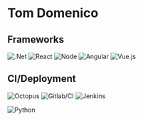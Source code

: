 # Tom Domenico

<h2>Frameworks</h2>

![.Net](https://i.imgur.com/K0HdMF2.png)
![React](https://www.vectorlogo.zone/logos/reactjs/reactjs-ar21.svg)
![Node](https://www.vectorlogo.zone/logos/nodejs/nodejs-ar21.svg)
![Angular](https://www.vectorlogo.zone/logos/angular/angular-ar21.svg)
![Vue.js](https://i.imgur.com/XK4Xihe.png)


<h2>CI/Deployment</h2>

![Octopus](https://i.imgur.com/1woytuM.png)
![Gitlab/CI](https://www.vectorlogo.zone/logos/gitlab/gitlab-ar21.svg)
![Jenkins](https://www.vectorlogo.zone/logos/jenkins/jenkins-ar21.svg)

![Python](https://www.vectorlogo.zone/logos/python/python-horizontal.svg)
